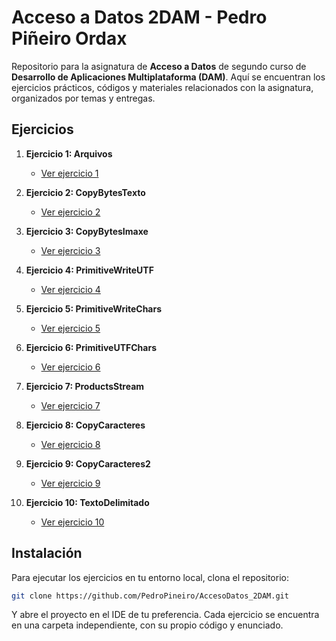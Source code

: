 # Acceso a Datos 2DAM - Pedro Piñeiro Ordax

Repositorio para la asignatura de **Acceso a Datos** de segundo curso de **Desarrollo de Aplicaciones Multiplataforma (DAM)**. Aquí se encuentran los ejercicios prácticos, códigos y materiales relacionados con la asignatura, organizados por temas y entregas.

## Ejercicios

1. **Ejercicio 1: Arquivos**
   - [Ver ejercicio 1](Ejercicios/Ej1AD_arquivos)

2. **Ejercicio 2: CopyBytesTexto**
   - [Ver ejercicio 2](Ejercicios/Ej2AD_copyBytesTexto)

3. **Ejercicio 3: CopyBytesImaxe**
   - [Ver ejercicio 3](Ejercicios/Ej3AD_CopyBytesImaxe)

4. **Ejercicio 4: PrimitiveWriteUTF**
   - [Ver ejercicio 4](Ejercicios/Ej4AD_PrimitiveWriteUtf)

5. **Ejercicio 5: PrimitiveWriteChars**
   - [Ver ejercicio 5](Ejercicios/Ej5AD_PrimitiveWriteChars)

6. **Ejercicio 6: PrimitiveUTFChars**
   - [Ver ejercicio 6](Ejercicios/Ej6AD_PrimitiveUTFChars)

7. **Ejercicio 7: ProductsStream**
   - [Ver ejercicio 7](Ejercicios/Ej7AD_ProductsStream)

8. **Ejercicio 8: CopyCaracteres**
    - [Ver ejercicio 8](Ejercicios/Ej8AD_CopyCaracteres)

9. **Ejercicio 9: CopyCaracteres2**
    - [Ver ejercicio 9](Ejercicios/Ej9AD_CopyCaracteres2)

10. **Ejercicio 10: TextoDelimitado**
    - [Ver ejercicio 10](Ejercicios/Ej10AD_TextoDelimitado)

## Instalación

Para ejecutar los ejercicios en tu entorno local, clona el repositorio:
   ```bash
   git clone https://github.com/PedroPineiro/AccesoDatos_2DAM.git
   ```
Y abre el proyecto en el IDE de tu preferencia. Cada ejercicio se encuentra en una carpeta independiente, con su propio código y enunciado.